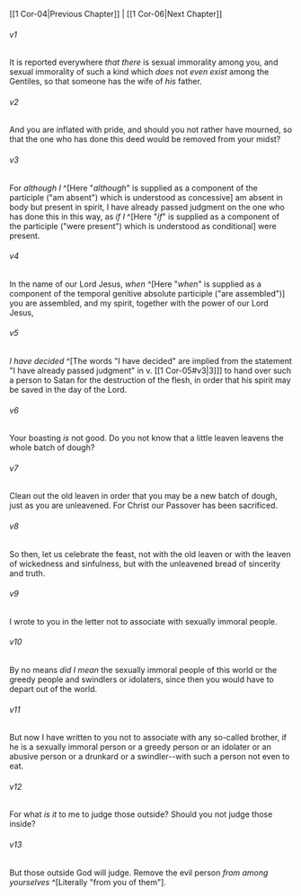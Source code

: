 ﻿---
aliases:
  - 1 Corinthians 5
---

[[1 Cor-04|Previous Chapter]] | [[1 Cor-06|Next Chapter]]

###### v1
It is reported everywhere _that there_ is sexual immorality among you, and sexual immorality of such a kind which _does_ not _even exist_ among the Gentiles, so that someone has the wife of _his_ father.

###### v2
And you are inflated with pride, and should you not rather have mourned, so that the one who has done this deed would be removed from your midst?

###### v3
For _although I_ ^[Here "_although_" is supplied as a component of the participle ("am absent") which is understood as concessive] am absent in body but present in spirit, I have already passed judgment on the one who has done this in this way, as _if I_ ^[Here "_if_" is supplied as a component of the participle ("were present") which is understood as conditional] were present.

###### v4
In the name of our Lord Jesus, _when_ ^[Here "_when_" is supplied as a component of the temporal genitive absolute participle ("are assembled")] you are assembled, and my spirit, together with the power of our Lord Jesus,

###### v5
_I have decided_ ^[The words "I have decided" are implied from the statement "I have already passed judgment" in v. [[1 Cor-05#v3|3]]] to hand over such a person to Satan for the destruction of the flesh, in order that his spirit may be saved in the day of the Lord.

###### v6
Your boasting _is_ not good. Do you not know that a little leaven leavens the whole batch of dough?

###### v7
Clean out the old leaven in order that you may be a new batch of dough, just as you are unleavened. For Christ our Passover has been sacrificed.

###### v8
So then, let us celebrate the feast, not with the old leaven or with the leaven of wickedness and sinfulness, but with the unleavened bread of sincerity and truth.

###### v9
I wrote to you in the letter not to associate with sexually immoral people.

###### v10
By no means _did I mean_ the sexually immoral people of this world or the greedy people and swindlers or idolaters, since then you would have to depart out of the world.

###### v11
But now I have written to you not to associate with any so-called brother, if he is a sexually immoral person or a greedy person or an idolater or an abusive person or a drunkard or a swindler--with such a person not even to eat.

###### v12
For what _is it_ to me to judge those outside? Should you not judge those inside?

###### v13
But those outside God will judge. Remove the evil person _from among yourselves_ ^[Literally "from you of them"].